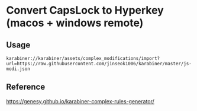 

# Convert CapsLock to Hyperkey (macos + windows remote)


## Usage
```
karabiner://karabiner/assets/complex_modifications/import?url=https://raw.githubusercontent.com/jinseok1006/karabiner/master/js-modi.json
```

## Reference
https://genesy.github.io/karabiner-complex-rules-generator/